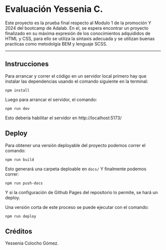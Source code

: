 # Evaluación Yessenia C.

 Este proyecto es la prueba final respecto al Modulo 1 de la promoción Y 2024 del bootcamp de Adalab. En el, se espera encontrar un proyecto finalizado en su máxima expresión de los conocimientos adquididos de HTML y CSS, para ello se utiliza la sintaxis adecuada y se utilizan buenas practicas como metodolgía BEM y lenguaje SCSS. 

---

## Instrucciones

Para arrancar y correr el código en un servidor local primero hay que instalar las dependencias usando el comando siguiente en la terminal:

`npm install`

Luego para arrancar el servidor, el comando:

`npm run dev`

Esto debería habilitar el servidor en http://localhost:5173/

## Deploy

Para obtener una versión deployable del proyecto podemos correr el comando:

`npm run build`

Esto generará una carpeta deploable en `docs/`
Y finalmente podemos correr:

`npm run push-docs`

Y si la configuración de Github Pages del repositorio lo permite, se hará un deploy.

Una versión corta de este proceso se puede ejecutar con el comando:

`npm run deploy`

## Créditos

Yessenia Colocho Gómez.